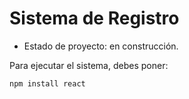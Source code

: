 <h1> Sistema de Registro </h1>

- Estado de proyecto: en construcción.

Para ejecutar el sistema, debes poner:

```npm install react```
